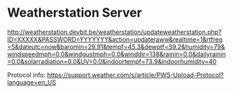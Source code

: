 # Weatherstation Server

<http://weatherstation.devbit.be/weatherstation/updateweatherstation.php?ID=XXXXX&PASSWORD=YYYYYYY&action=updateraww&realtime=1&rtfreq=5&dateutc=now&baromin=29.91&tempf=45.3&dewptf=39.2&humidity=79&windspeedmph=0.0&windgustmph=0.0&winddir=138&rainin=0.0&dailyrainin=0.0&solarradiation=0.0&UV=0.0&indoortempf=73.9&indoorhumidity=40>

Protocol info: https://support.weather.com/s/article/PWS-Upload-Protocol?language=en_US
